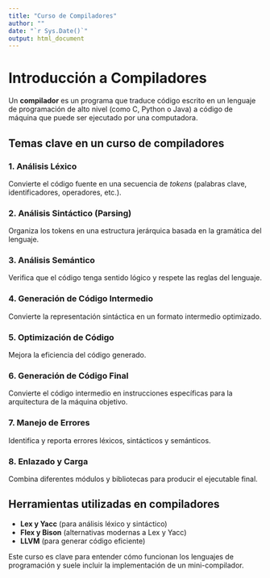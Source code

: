 ```yaml
---
title: "Curso de Compiladores"
author: ""
date: "`r Sys.Date()`"
output: html_document
---
```


# Introducción a Compiladores

Un **compilador** es un programa que traduce código escrito en un lenguaje de programación de alto nivel (como C, Python o Java) a código de máquina que puede ser ejecutado por una computadora.

## Temas clave en un curso de compiladores

### 1. Análisis Léxico
Convierte el código fuente en una secuencia de *tokens* (palabras clave, identificadores, operadores, etc.).

### 2. Análisis Sintáctico (Parsing)
Organiza los tokens en una estructura jerárquica basada en la gramática del lenguaje.

### 3. Análisis Semántico
Verifica que el código tenga sentido lógico y respete las reglas del lenguaje.

### 4. Generación de Código Intermedio
Convierte la representación sintáctica en un formato intermedio optimizado.

### 5. Optimización de Código
Mejora la eficiencia del código generado.

### 6. Generación de Código Final
Convierte el código intermedio en instrucciones específicas para la arquitectura de la máquina objetivo.

### 7. Manejo de Errores
Identifica y reporta errores léxicos, sintácticos y semánticos.

### 8. Enlazado y Carga
Combina diferentes módulos y bibliotecas para producir el ejecutable final.

## Herramientas utilizadas en compiladores
- **Lex y Yacc** (para análisis léxico y sintáctico)
- **Flex y Bison** (alternativas modernas a Lex y Yacc)
- **LLVM** (para generar código eficiente)

Este curso es clave para entender cómo funcionan los lenguajes de programación y suele incluir la implementación de un mini-compilador.
